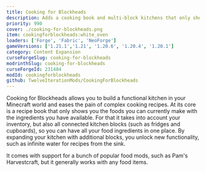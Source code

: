 ```yaml
---
title: Cooking for Blockheads
description: Adds a cooking book and multi-block kitchens that only shows recipes you can make with what you currently have in your inventory.
priority: 990
cover: ./cooking-for-blockheads.png
item: cookingforblockheads:white_oven
loaders: ['Forge', 'Fabric', 'NeoForge']
gameVersions: ['1.21.1','1.21', '1.20.6', '1.20.4', '1.20.1']
category: Content Expansion
curseForgeSlug: cooking-for-blockheads
modrinthSlug: cooking-for-blockheads
curseForgeId: 231484
modId: cookingforblockheads
github: TwelveIterationMods/CookingForBlockheads
---
```


Cooking for Blockheads allows you to build a functional kitchen in your Minecraft world and eases the pain of complex cooking recipes.
At its core is a recipe book that only shows you the foods you can currently make with the ingredients you have available.
For that it takes into account your inventory, but also all connected kitchen blocks (such as fridges and cupboards), so you can have all your food ingredients in one place.
By expanding your kitchen with additional blocks, you unlock new functionality, such as infinite water for recipes from the sink.

It comes with support for a bunch of popular food mods, such as Pam's Harvestcraft, but it generally works with any food items.